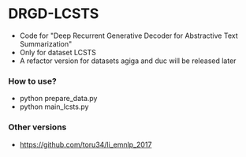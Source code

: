 # DRGD-LCSTS
- Code for "Deep Recurrent Generative Decoder for Abstractive Text Summarization"
- Only for dataset LCSTS
- A refactor version for datasets agiga and duc will be released later

### How to use?
- python prepare_data.py
- python main_lcsts.py

### Other versions
- https://github.com/toru34/li_emnlp_2017
